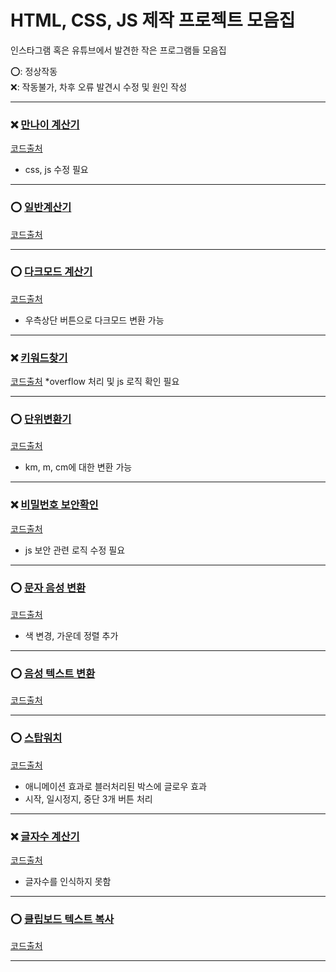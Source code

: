 # HTML, CSS, JS 제작 프로젝트 모음집
인스타그램 혹은 유튜브에서 발견한 작은 프로그램들 모음집

⭕: 정상작동 <br>
❌: 작동불가, 차후 오류 발견시 수정 및 원인 작성

---


### ❌ [만나이 계산기](https://github.com/hj9118/js-project.zip/tree/main/ageCalculator)
[코드출처](https://www.instagram.com/p/Chuic8gje_T/?utm_source=ig_web_copy_link)
* css, js 수정 필요

---
### ⭕ [일반계산기](https://github.com/hj9118/js-project.zip/tree/main/calculator)
[코드출처](https://www.youtube.com/watch?v=iJ9fGOB19ZY)

---
### ⭕ [다크모드 계산기](https://github.com/hj9118/js-project.zip/tree/main/calculator2)
[코드출처](https://youtu.be/t6jxqGQduWk>)
* 우측상단 버튼으로 다크모드 변환 가능

---
### ❌ [키워드찾기](https://github.com/hj9118/js-project.zip/tree/main/highlightText)
[코드출처](https://www.instagram.com/p/Ch2WC-qjZ2-/?utm_source=ig_web_copy_link)
*overflow 처리 및 js 로직 확인 필요

---
### ⭕ [단위변환기](https://github.com/hj9118/js-project.zip/tree/main/lengthConversion)
[코드출처](https://www.instagram.com/p/Chxu3dWjgs2/?utm_source=ig_web_copy_link)
* km, m, cm에 대한 변환 가능

---
### ❌ [비밀번호 보안확인](https://github.com/hj9118/js-project.zip/tree/main/passwordCheck)
[코드출처](https://www.instagram.com/p/CfuRb78hpJu/?utm_source=ig_web_copy_link)
* js 보안 관련 로직 수정 필요

---
### ⭕ [문자 음성 변환](https://github.com/hj9118/js-project.zip/tree/main/speechConvert)
[코드출처](https://www.instagram.com/p/ChqAir7hdbl/?utm_source=ig_web_copy_link)
* 색 변경, 가운데 정렬 추가 

---
### ⭕ [음성 텍스트 변환](https://github.com/hj9118/js-project.zip/tree/main/speechTotext)
[코드출처](https://www.instagram.com/p/ChziBNJj3xs/?utm_source=ig_web_copy_link)

---
### ⭕ [스탑워치](https://github.com/hj9118/js-project.zip/tree/main/stopwatch)
[코드출처](https://www.instagram.com/p/Ch3wBqyDvZw/?utm_source=ig_web_copy_link)
* 애니메이션 효과로 블러처리된 박스에 글로우 효과
* 시작, 일시정지, 중단 3개 버튼 처리

---
### ❌ [글자수 계산기](https://github.com/hj9118/js-project.zip/tree/main/wordCounter)
[코드출처](https://www.instagram.com/p/ChwHWWjDgza/?utm_source=ig_web_copy_link)
* 글자수를 인식하지 못함 

---

### ⭕ [클립보드 텍스트 복사](https://github.com/hj9118/js-project.zip/tree/main/copyClipboard)
[코드출처](https://www.instagram.com/p/CiSD0UzLWi9/?utm_source=ig_web_copy_link)


---
